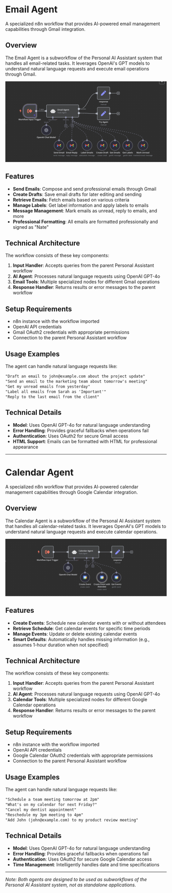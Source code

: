 # Email Agent

A specialized n8n workflow that provides AI-powered email management capabilities through Gmail integration.

## Overview

The Email Agent is a subworkflow of the Personal AI Assistant system that handles all email-related tasks. It leverages OpenAI's GPT models to understand natural language requests and execute email operations through Gmail.

![Email Agent Workflow](assets/email-agent-workflow.png)

## Features

- **Send Emails**: Compose and send professional emails through Gmail
- **Create Drafts**: Save email drafts for later editing and sending
- **Retrieve Emails**: Fetch emails based on various criteria
- **Manage Labels**: Get label information and apply labels to emails
- **Message Management**: Mark emails as unread, reply to emails, and more
- **Professional Formatting**: All emails are formatted professionally and signed as "Nate"

## Technical Architecture

The workflow consists of these key components:

1. **Input Handler**: Accepts queries from the parent Personal Assistant workflow
2. **AI Agent**: Processes natural language requests using OpenAI GPT-4o
3. **Email Tools**: Multiple specialized nodes for different Gmail operations
4. **Response Handler**: Returns results or error messages to the parent workflow

## Setup Requirements

- n8n instance with the workflow imported
- OpenAI API credentials
- Gmail OAuth2 credentials with appropriate permissions
- Connection to the parent Personal Assistant workflow

## Usage Examples

The agent can handle natural language requests like:

```
"Draft an email to john@example.com about the project update"
"Send an email to the marketing team about tomorrow's meeting"
"Get my unread emails from yesterday"
"Label all emails from Sarah as 'Important'"
"Reply to the last email from the client"
```

## Technical Details

- **Model**: Uses OpenAI GPT-4o for natural language understanding
- **Error Handling**: Provides graceful fallbacks when operations fail
- **Authentication**: Uses OAuth2 for secure Gmail access
- **HTML Support**: Emails can be formatted with HTML for professional appearance

-------------------------

# Calendar Agent

A specialized n8n workflow that provides AI-powered calendar management capabilities through Google Calendar integration.

## Overview

The Calendar Agent is a subworkflow of the Personal AI Assistant system that handles all calendar-related tasks. It leverages OpenAI's GPT models to understand natural language requests and execute calendar operations.

![Calendar Agent Workflow](assets/calendar-agent-workflow.png)

## Features

- **Create Events**: Schedule new calendar events with or without attendees
- **Retrieve Schedule**: Get calendar events for specific time periods
- **Manage Events**: Update or delete existing calendar events
- **Smart Defaults**: Automatically handles missing information (e.g., assumes 1-hour duration when not specified)

## Technical Architecture

The workflow consists of these key components:

1. **Input Handler**: Accepts queries from the parent Personal Assistant workflow
2. **AI Agent**: Processes natural language requests using OpenAI GPT-4o
3. **Calendar Tools**: Multiple specialized nodes for different Google Calendar operations
4. **Response Handler**: Returns results or error messages to the parent workflow

## Setup Requirements

- n8n instance with the workflow imported
- OpenAI API credentials
- Google Calendar OAuth2 credentials with appropriate permissions
- Connection to the parent Personal Assistant workflow

## Usage Examples

The agent can handle natural language requests like:

```
"Schedule a team meeting tomorrow at 2pm"
"What's on my calendar for next Friday?"
"Cancel my dentist appointment"
"Reschedule my 3pm meeting to 4pm"
"Add John (john@example.com) to my product review meeting"
```

## Technical Details

- **Model**: Uses OpenAI GPT-4o for natural language understanding
- **Error Handling**: Provides graceful fallbacks when operations fail
- **Authentication**: Uses OAuth2 for secure Google Calendar access
- **Time Management**: Intelligently handles date and time specifications

---

*Note: Both agents are designed to be used as subworkflows of the Personal AI Assistant system, not as standalone applications.*
